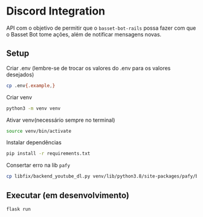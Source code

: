 # Discord Integration
API com o objetivo de permitir que o `basset-bot-rails` possa fazer com que o Basset Bot tome ações, além de notificar mensagens novas.

## Setup

Criar .env (lembre-se de trocar os valores do .env para os valores desejados)

```bash
cp .env{.example,}
```

Criar venv

```bash
python3 -m venv venv
```

Ativar venv(necessário sempre no terminal)

```bash
source venv/bin/activate
```

Instalar dependências

```bash
pip install -r requirements.txt
```

Consertar erro na lib `pafy`

```bash
cp libfix/backend_youtube_dl.py venv/lib/python3.8/site-packages/pafy/backend_youtube_dl.py
```

## Executar (em desenvolvimento)

```bash
flask run
```



